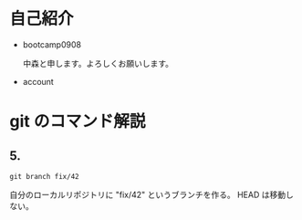 # 自己紹介

- bootcamp0908

  中森と申します。よろしくお願いします。

- account

# git のコマンド解説

## 5.
`git branch fix/42`

自分のローカルリポジトリに "fix/42" というブランチを作る。 HEAD は移動しない。
